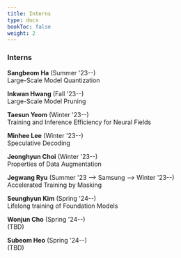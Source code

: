 ```yaml
---
title: Interns
type: docs
bookToc: false
weight: 2
---
```


### **Interns**  

**Sangbeom Ha** (Summer '23--)  
Large-Scale Model Quantization  

**Inkwan Hwang** (Fall '23--)  
Large-Scale Model Pruning  

**Taesun Yeom** (Winter '23--)  
Training and Inference Efficiency for Neural Fields

**Minhee Lee** (Winter '23--)  
Speculative Decoding

**Jeonghyun Choi** (Winter '23--)  
Properties of Data Augmentation

**Jegwang Ryu** (Summer '23 --> Samsung --> Winter '23--)  
Accelerated Training by Masking

**Seunghyun Kim** (Spring '24--)  
Lifelong training of Foundation Models  

**Wonjun Cho** (Spring '24--)  
(TBD)  

**Subeom Heo** (Spring '24--)  
(TBD)


